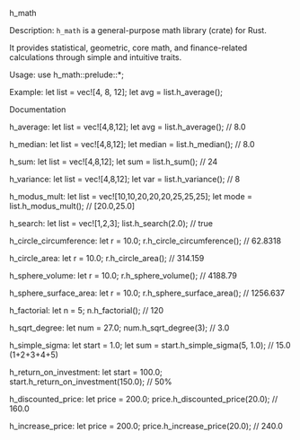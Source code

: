 h_math

Description:
`h_math` is a general-purpose math library (crate) for Rust.

It provides statistical, geometric, core math, and finance-related calculations
through simple and intuitive traits.

Usage:
use h_math::prelude::*;

Example:
let list = vec![4, 8, 12];
let avg = list.h_average();

Documentation

h_average:
    let list = vec![4,8,12];
    let avg = list.h_average(); // 8.0

h_median:
    let list = vec![4,8,12];
    let median = list.h_median(); // 8.0

h_sum:
    let list = vec![4,8,12];
    let sum = list.h_sum(); // 24

h_variance:
    let list = vec![4,8,12];
    let var = list.h_variance(); // 8

h_modus_mult:
    let list = vec![10,10,20,20,20,25,25,25];
    let mode = list.h_modus_mult(); // [20.0,25.0]

h_search:
    let list = vec![1,2,3];
    list.h_search(2.0); // true

h_circle_circumference:
    let r = 10.0;
    r.h_circle_circumference(); // 62.8318

h_circle_area:
    let r = 10.0;
    r.h_circle_area(); // 314.159

h_sphere_volume:
    let r = 10.0;
    r.h_sphere_volume(); // 4188.79

h_sphere_surface_area:
    let r = 10.0;
    r.h_sphere_surface_area(); // 1256.637

h_factorial:
    let n = 5;
    n.h_factorial(); // 120

h_sqrt_degree:
    let num = 27.0;
    num.h_sqrt_degree(3); // 3.0

h_simple_sigma:
    let start = 1.0;
    let sum = start.h_simple_sigma(5, 1.0); // 15.0 (1+2+3+4+5)

h_return_on_investment:
    let start = 100.0;
    start.h_return_on_investment(150.0); // 50%

h_discounted_price:
    let price = 200.0;
    price.h_discounted_price(20.0); // 160.0

h_increase_price:
    let price = 200.0;
    price.h_increase_price(20.0); // 240.0













